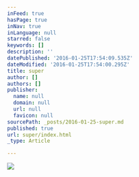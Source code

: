 ```yaml
---
inFeed: true
hasPage: true
inNav: true
inLanguage: null
starred: false
keywords: []
description: ''
datePublished: '2016-01-25T17:54:09.535Z'
dateModified: '2016-01-25T17:54:00.295Z'
title: super
author: []
authors: []
publisher:
  name: null
  domain: null
  url: null
  favicon: null
sourcePath: _posts/2016-01-25-super.md
published: true
url: super/index.html
_type: Article

---
```

![](https://the-grid-user-content.s3-us-west-2.amazonaws.com/5c876924-777d-4783-9d2c-82eba0021e11.jpg)